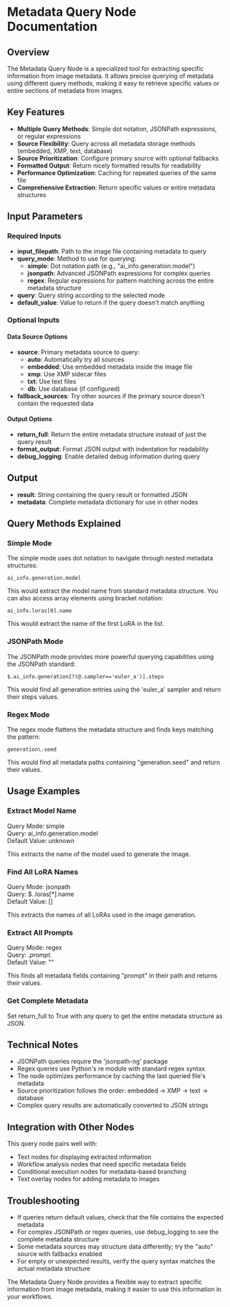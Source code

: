 # Metadata Query Node Documentation

## Overview

The Metadata Query Node is a specialized tool for extracting specific information from image metadata. It allows precise querying of metadata using different query methods, making it easy to retrieve specific values or entire sections of metadata from images.

## Key Features

- **Multiple Query Methods**: Simple dot notation, JSONPath expressions, or regular expressions
- **Source Flexibility**: Query across all metadata storage methods (embedded, XMP, text, database)
- **Source Prioritization**: Configure primary source with optional fallbacks
- **Formatted Output**: Return nicely formatted results for readability
- **Performance Optimization**: Caching for repeated queries of the same file
- **Comprehensive Extraction**: Return specific values or entire metadata structures

## Input Parameters

### Required Inputs

- **input_filepath**: Path to the image file containing metadata to query
- **query_mode**: Method to use for querying:
  - **simple**: Dot notation path (e.g., "ai_info.generation.model")
  - **jsonpath**: Advanced JSONPath expressions for complex queries
  - **regex**: Regular expressions for pattern matching across the entire metadata structure
- **query**: Query string according to the selected mode
- **default_value**: Value to return if the query doesn't match anything

### Optional Inputs

#### Data Source Options
- **source**: Primary metadata source to query:
  - **auto**: Automatically try all sources
  - **embedded**: Use embedded metadata inside the image file
  - **xmp**: Use XMP sidecar files
  - **txt**: Use text files
  - **db**: Use database (if configured)
- **fallback_sources**: Try other sources if the primary source doesn't contain the requested data

#### Output Options
- **return_full**: Return the entire metadata structure instead of just the query result
- **format_output**: Format JSON output with indentation for readability
- **debug_logging**: Enable detailed debug information during query

## Output

- **result**: String containing the query result or formatted JSON
- **metadata**: Complete metadata dictionary for use in other nodes

## Query Methods Explained

### Simple Mode

The simple mode uses dot notation to navigate through nested metadata structures:

```
ai_info.generation.model
```

This would extract the model name from standard metadata structure. You can also access array elements using bracket notation:

```
ai_info.loras[0].name
```

This would extract the name of the first LoRA in the list.

### JSONPath Mode

The JSONPath mode provides more powerful querying capabilities using the JSONPath standard:

```
$.ai_info.generation[?(@.sampler=='euler_a')].steps
```

This would find all generation entries using the 'euler_a' sampler and return their steps values.

### Regex Mode

The regex mode flattens the metadata structure and finds keys matching the pattern:

```
generation\.seed
```

This would find all metadata paths containing "generation.seed" and return their values.

## Usage Examples

### Extract Model Name

Query Mode: simple  
Query: ai_info.generation.model  
Default Value: unknown

This extracts the name of the model used to generate the image.

### Find All LoRA Names

Query Mode: jsonpath  
Query: $..loras[*].name  
Default Value: []

This extracts the names of all LoRAs used in the image generation.

### Extract All Prompts

Query Mode: regex  
Query: .*prompt.*  
Default Value: ""

This finds all metadata fields containing "prompt" in their path and returns their values.

### Get Complete Metadata

Set return_full to True with any query to get the entire metadata structure as JSON.

## Technical Notes

- JSONPath queries require the 'jsonpath-ng' package
- Regex queries use Python's re module with standard regex syntax
- The node optimizes performance by caching the last queried file's metadata
- Source prioritization follows the order: embedded → XMP → text → database
- Complex query results are automatically converted to JSON strings

## Integration with Other Nodes

This query node pairs well with:
- Text nodes for displaying extracted information
- Workflow analysis nodes that need specific metadata fields
- Conditional execution nodes for metadata-based branching
- Text overlay nodes for adding metadata to images

## Troubleshooting

- If queries return default values, check that the file contains the expected metadata
- For complex JSONPath or regex queries, use debug_logging to see the complete metadata structure
- Some metadata sources may structure data differently; try the "auto" source with fallbacks enabled
- For empty or unexpected results, verify the query syntax matches the actual metadata structure

The Metadata Query Node provides a flexible way to extract specific information from image metadata, making it easier to use this information in your workflows.